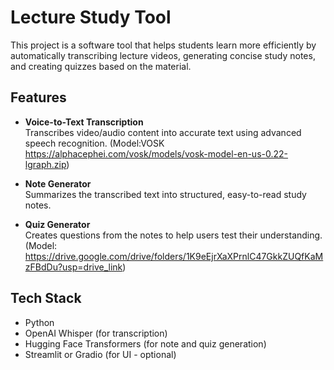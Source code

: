 # Lecture Study Tool

This project is a software tool that helps students learn more efficiently by automatically transcribing lecture videos, generating concise study notes, and creating quizzes based on the material.

## Features

- **Voice-to-Text Transcription**  
  Transcribes video/audio content into accurate text using advanced speech recognition.
  (Model:VOSK https://alphacephei.com/vosk/models/vosk-model-en-us-0.22-lgraph.zip)

- **Note Generator**  
  Summarizes the transcribed text into structured, easy-to-read study notes.

- **Quiz Generator**  
  Creates questions from the notes to help users test their understanding.
  (Model: https://drive.google.com/drive/folders/1K9eEjrXaXPrnlC47GkkZUQfKaMzFBdDu?usp=drive_link)

## Tech Stack

- Python
- OpenAI Whisper (for transcription)
- Hugging Face Transformers (for note and quiz generation)
- Streamlit or Gradio (for UI - optional)

